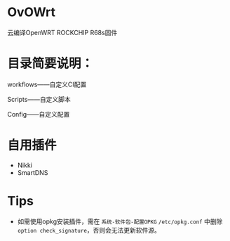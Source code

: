 # OvOWrt

云编译OpenWRT ROCKCHIP R68s固件

# 目录简要说明：

workflows——自定义CI配置

Scripts——自定义脚本

Config——自定义配置

# 自用插件

- Nikki
- SmartDNS

# Tips

- 如需使用opkg安装插件，需在 `系统-软件包-配置OPKG` `/etc/opkg.conf` 中删除 ` option check_signature`，否则会无法更新软件源。
